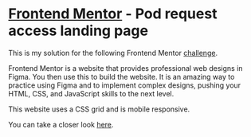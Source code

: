 # [Frontend Mentor](https://www.frontendmentor.io/challenges) - Pod request access landing page

This is my solution for the following Frontend Mentor [challenge](https://www.frontendmentor.io/challenges/four-card-feature-section-weK1eFYK). 

Frontend Mentor is a website that provides professional web designs in Figma. You then use this to build the website. 
It is an amazing way to practice using Figma and to implement complex designs, pushing your HTML, CSS, and JavaScript skills to the next level.

This website uses a CSS grid and is mobile responsive. 

You can take a closer look [here](https://four-card-feature-section-gules-ten.now.sh/).
